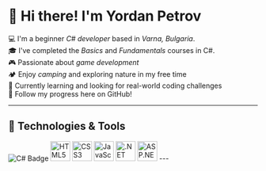 # 👋 Hi there! I'm Yordan Petrov

💻 I'm a beginner *C# developer* based in *Varna, Bulgaria*.  
🎓 I've completed the *Basics* and *Fundamentals* courses in C#.  
🎮 Passionate about *game development*  
🏕️ Enjoy *camping* and exploring nature in my free time  
🌱 Currently learning and looking for real-world coding challenges  
📌 Follow my progress here on GitHub!

---

## 🧰 Technologies & Tools

<img src="https://img.shields.io/badge/C%23-239120?style=for-the-badge&logo=c-sharp&logoColor=white" alt="C# Badge" />
<img src="https://cdn.simpleicons.org/html5/E34F26" alt="HTML5" width="40" height="40"/>
<img src="https://cdn.simpleicons.org/css3/1572B6" alt="CSS3" width="40" height="40"/>
<img src="https://cdn.simpleicons.org/javascript/F7DF1E" alt="JavaScript" width="40" height="40"/>
<img src="https://cdn.simpleicons.org/dotnet/512BD4" alt=".NET" width="40" height="40"/>
<img src="https://cdn.simpleicons.org/dotnet/512BD4" alt="ASP.NET" width="40" height="40"/>
---

